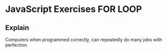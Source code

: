 # JavaScript Exercises FOR LOOP

## Explain

Computers when programmed correctly, can repeatedly do many jobs with perfection.
